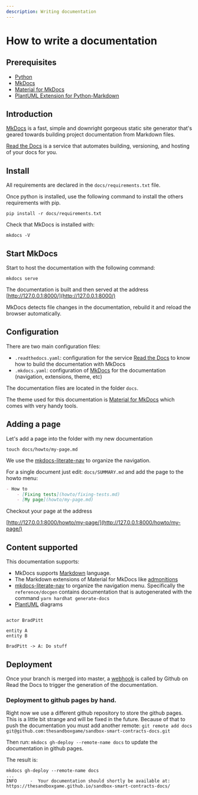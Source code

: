 ```yaml
---
description: Writing documentation
---
```


# How to write a documentation

## Prerequisites

* [Python](https://www.python.org/downloads/)
* [MkDocs](https://www.mkdocs.org/)
* [Material for MkDocs](https://squidfunk.github.io/mkdocs-material/)
* [PlantUML Extension for Python-Markdown](https://github.com/mikitex70/plantuml-markdown)

## Introduction

[MkDocs](https://www.mkdocs.org/) is a fast, simple and downright gorgeous static site generator that's geared towards
building project documentation from Markdown files.

[Read the Docs](https://readthedocs.org/) is a service that automates building, versioning, and hosting of your docs for
you.

## Install

All requirements are declared in the `docs/requirements.txt` file.

Once python is installed, use the following command to install the others requirements with pip.

```shell
pip install -r docs/requirements.txt
```

Check that MkDocs is installed with:

```shell
mkdocs -V
```

## Start MkDocs

Start to host the documentation with the following command:

```shell
mkdocs serve
```

The documentation is built and then served at the address
[http://127.0.0.1:8000/](http://127.0.0.1:8000/)

MkDocs detects file changes in the documentation, rebuild it and reload the browser automatically.

## Configuration

There are two main configuration files:

- `.readthedocs.yaml`: configuration for the service [Read the Docs](https://readthedocs.org/) to know how to build the
  documentation with MkDocs
- `.mkdocs.yaml`: configuration of [MkDocs](https://www.mkdocs.org/) for the documentation (navigation, extensions,
  theme, etc)

The documentation files are located in the folder `docs`.

The theme used for this documentation is [Material for MkDocs](https://squidfunk.github.io/mkdocs-material/) which comes
with very handy tools.

## Adding a page

Let's add a page into the folder with my new documentation

```shell
touch docs/howto/my-page.md
```

We use the [mkdocs-literate-nav](https://github.com/oprypin/mkdocs-literate-nav) to organize the navigation.

For a single document just edit: `docs/SUMMARY.md` and add the page to the howto menu:

```markdown
- How to
    - [Fixing tests](howto/fixing-tests.md)
    - [My page](howto/my-page.md)
```

Checkout your page at the address

[http://127.0.0.1:8000/howto/my-page/](http://127.0.0.1:8000/howto/my-page/)

## Content supported

This documentation supports:

- MkDocs supports [Markdown](https://daringfireball.net/projects/markdown/) language.
- The Markdown extensions of Material for MkDocs
  like [admonitions](https://squidfunk.github.io/mkdocs-material/reference/admonitions/)
- [mkdocs-literate-nav](https://github.com/oprypin/mkdocs-literate-nav) to organize the navigation menu. Specifically
  the `reference/docgen` contains documentation that is autogenerated with the command `yarn hardhat generate-docs`
- [PlantUML](https://plantuml.com/) diagrams

```plantuml

actor BradPitt

entity A
entity B

BradPitt -> A: Do stuff

```

## Deployment

Once your branch is merged into master,
a [webhook](https://github.com/thesandboxgame/sandbox-smart-contracts/settings/hooks) is called by Github on Read the
Docs to trigger the generation of the documentation.

### Deployment to github pages by hand.

Right now we use a different github repository to store the github pages. This is a little bit strange and will be fixed
in the future. Because of that to push the documentation you must add another
remote: `git remote add docs git@github.com:thesandboxgame/sandbox-smart-contracts-docs.git`

Then run: `mkdocs gh-deploy --remote-name docs` to update the documentation in github pages.

The result is:

```text
mkdocs gh-deploy --remote-name docs
...
INFO     -  Your documentation should shortly be available at: https://thesandboxgame.github.io/sandbox-smart-contracts-docs/
```
